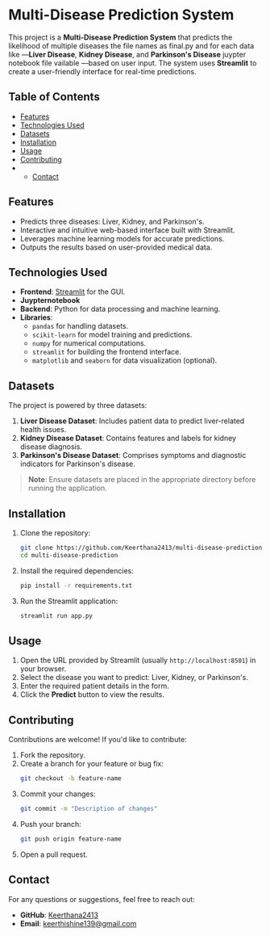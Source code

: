 # Multi-Disease Prediction System

This project is a **Multi-Disease Prediction System** that predicts the likelihood of multiple diseases the file names as final.py and for each data like —**Liver Disease**, **Kidney Disease**, and **Parkinson's Disease** juypter notebook file vailable —based on user input. The system uses **Streamlit** to create a user-friendly interface for real-time predictions.

## Table of Contents
- [Features](#features)
- [Technologies Used](#technologies-used)
- [Datasets](#datasets)
- [Installation](#installation)
- [Usage](#usage)
- [Contributing](#contributing)
- - [Contact](#contact)

## Features
- Predicts three diseases: Liver, Kidney, and Parkinson's.
- Interactive and intuitive web-based interface built with Streamlit.
- Leverages machine learning models for accurate predictions.
- Outputs the results based on user-provided medical data.

## Technologies Used
- **Frontend**: [Streamlit](https://streamlit.io/) for the GUI.
- **Juypternotebook**
- **Backend**: Python for data processing and machine learning.
- **Libraries**:
  - `pandas` for handling datasets.
  - `scikit-learn` for model training and predictions.
  - `numpy` for numerical computations.
  - `streamlit` for building the frontend interface.
  - `matplotlib` and `seaborn` for data visualization (optional).

## Datasets
The project is powered by three datasets:
1. **Liver Disease Dataset**: Includes patient data to predict liver-related health issues.
2. **Kidney Disease Dataset**: Contains features and labels for kidney disease diagnosis.
3. **Parkinson's Disease Dataset**: Comprises symptoms and diagnostic indicators for Parkinson's disease.

> **Note**: Ensure datasets are placed in the appropriate directory before running the application.

## Installation
1. Clone the repository:
   ```bash
   git clone https://github.com/Keerthana2413/multi-disease-prediction.git
   cd multi-disease-prediction
   ```

2. Install the required dependencies:
   ```bash
   pip install -r requirements.txt
   ```

3. Run the Streamlit application:
   ```bash
   streamlit run app.py
   ```

## Usage
1. Open the URL provided by Streamlit (usually `http://localhost:8501`) in your browser.
2. Select the disease you want to predict: Liver, Kidney, or Parkinson's.
3. Enter the required patient details in the form.
4. Click the **Predict** button to view the results.

## Contributing
Contributions are welcome! If you'd like to contribute:
1. Fork the repository.
2. Create a branch for your feature or bug fix:
   ```bash
   git checkout -b feature-name
   ```
3. Commit your changes:
   ```bash
   git commit -m "Description of changes"
   ```
4. Push your branch:
   ```bash
   git push origin feature-name
   ```
5. Open a pull request.

## Contact
For any questions or suggestions, feel free to reach out:
- **GitHub**: [Keerthana2413](https://github.com/Keerthana2413)
- **Email**: keerthishine139@gmail.com
